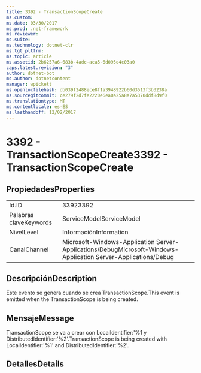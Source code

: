 ```yaml
---
title: 3392 - TransactionScopeCreate
ms.custom: 
ms.date: 03/30/2017
ms.prod: .net-framework
ms.reviewer: 
ms.suite: 
ms.technology: dotnet-clr
ms.tgt_pltfrm: 
ms.topic: article
ms.assetid: 2b6257a6-683b-4adc-aca5-6d095e4c03a0
caps.latest.revision: "3"
author: dotnet-bot
ms.author: dotnetcontent
manager: wpickett
ms.openlocfilehash: db039f2488ece8f1a3948922b60d3513f3b3238a
ms.sourcegitcommit: ce279f2d7fe2220e6ea0a25a8a7a5370ddf8d9f0
ms.translationtype: MT
ms.contentlocale: es-ES
ms.lasthandoff: 12/02/2017
---
```

# <a name="3392---transactionscopecreate"></a><span data-ttu-id="a5e70-102">3392 - TransactionScopeCreate</span><span class="sxs-lookup"><span data-stu-id="a5e70-102">3392 - TransactionScopeCreate</span></span>
## <a name="properties"></a><span data-ttu-id="a5e70-103">Propiedades</span><span class="sxs-lookup"><span data-stu-id="a5e70-103">Properties</span></span>  
  
|||  
|-|-|  
|<span data-ttu-id="a5e70-104">Id.</span><span class="sxs-lookup"><span data-stu-id="a5e70-104">ID</span></span>|<span data-ttu-id="a5e70-105">3392</span><span class="sxs-lookup"><span data-stu-id="a5e70-105">3392</span></span>|  
|<span data-ttu-id="a5e70-106">Palabras clave</span><span class="sxs-lookup"><span data-stu-id="a5e70-106">Keywords</span></span>|<span data-ttu-id="a5e70-107">ServiceModel</span><span class="sxs-lookup"><span data-stu-id="a5e70-107">ServiceModel</span></span>|  
|<span data-ttu-id="a5e70-108">Nivel</span><span class="sxs-lookup"><span data-stu-id="a5e70-108">Level</span></span>|<span data-ttu-id="a5e70-109">Información</span><span class="sxs-lookup"><span data-stu-id="a5e70-109">Information</span></span>|  
|<span data-ttu-id="a5e70-110">Canal</span><span class="sxs-lookup"><span data-stu-id="a5e70-110">Channel</span></span>|<span data-ttu-id="a5e70-111">Microsoft-Windows-Application Server-Applications/Debug</span><span class="sxs-lookup"><span data-stu-id="a5e70-111">Microsoft-Windows-Application Server-Applications/Debug</span></span>|  
  
## <a name="description"></a><span data-ttu-id="a5e70-112">Descripción</span><span class="sxs-lookup"><span data-stu-id="a5e70-112">Description</span></span>  
 <span data-ttu-id="a5e70-113">Este evento se genera cuando se crea TransactionScope.</span><span class="sxs-lookup"><span data-stu-id="a5e70-113">This event is emitted when the TransactionScope is being created.</span></span>  
  
## <a name="message"></a><span data-ttu-id="a5e70-114">Mensaje</span><span class="sxs-lookup"><span data-stu-id="a5e70-114">Message</span></span>  
 <span data-ttu-id="a5e70-115">TransactionScope se va a crear con LocalIdentifier:'%1 y DistributedIdentifier:'%2'.</span><span class="sxs-lookup"><span data-stu-id="a5e70-115">TransactionScope is being created with LocalIdentifier:'%1' and DistributedIdentifier:'%2'.</span></span>  
  
## <a name="details"></a><span data-ttu-id="a5e70-116">Detalles</span><span class="sxs-lookup"><span data-stu-id="a5e70-116">Details</span></span>
